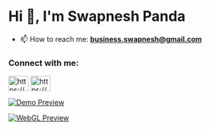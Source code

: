 # Hi 👋, I'm Swapnesh Panda
- 📫 How to reach me: **business.swapnesh@gmail.com**


### Connect with me:
<p align="left">
<a target="_blank" href="https://www.linkedin.com/in/swapnesh-panda-164b79303/" target="_blank"><img align="center" src="https://raw.githubusercontent.com/rahuldkjain/github-profile-readme-generator/master/src/images/icons/Social/linked-in-alt.svg" alt="https://www.linkedin.com/in/swapnesh-panda-164b79303" height="30" width="40" /></a>
<a target="_blank" href="https://www.instagram.com/swapnesh.io/" target="_blank"><img align="center" src="https://raw.githubusercontent.com/rahuldkjain/github-profile-readme-generator/master/src/images/icons/Social/instagram.svg" alt="https://www.instagram.com/swapnesh.io/" height="30" width="40" /></a>
</p>


[![Demo Preview](./img/FlyControl.gif)](https://threereactexamples.netlify.app)


[![WebGL Preview](https://media.licdn.com/dms/image/v2/D4E22AQGaABd3BbuTdA/feedshare-shrink_800/B4EZYHAoyhG0Ag-/0/1743874716223?e=1749081600&v=beta&t=W18vEGB2jWddGqOC2lCscSw6513uW59Ak8aakOSu7oM)](https://threereactexamples.netlify.app)

